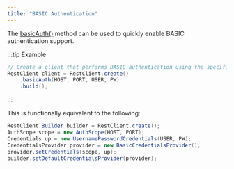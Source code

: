 ```yaml
---
title: "BASIC Authentication"
---
```


The [basicAuth()](API_DOCS/org/apache/juneau/rest/client/RestClient/Builder.html#basicAuth(String,int,String,String)) method can be used to quickly enable BASIC authentication support.

:::tip Example
```java
// Create a client that performs BASIC authentication using the specified user/pw.
RestClient client = RestClient.create()
    .basicAuth(HOST, PORT, USER, PW)
    .build();
```
:::

This is functionally equivalent to the following:

```java
RestClient.Builder builder = RestClient.create();
AuthScope scope = new AuthScope(HOST, PORT);
Credentials up = new UsernamePasswordCredentials(USER, PW);
CredentialsProvider provider = new BasicCredentialsProvider();
provider.setCredentials(scope, up);
builder.setDefaultCredentialsProvider(provider);
```

